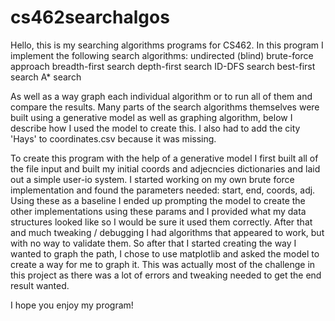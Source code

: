 # cs462searchalgos

Hello, this is my searching algorithms programs for CS462. In this program I implement the following search algorithms:
  undirected (blind) brute-force approach 
  breadth-first search
  depth-first search
  ID-DFS search
  best-first search
  A* search

As well as a way graph each individual algorithm or to run all of them and compare the results. Many parts of the 
search algorithms themselves were built using a generative model as well as graphing algorithm, below I describe how
I used the model to create this. I also had to add the city 'Hays' to coordinates.csv because it was missing.

To create this program with the help of a generative model I first built all of the file input and built my initial
coords and adjecncies dictionaries and laid out a simple user-io system. I started working on my own brute force implementation
and found the parameters needed: start, end, coords, adj. Using these as a baseline I ended up prompting the model to
create the other implementations using these params and I provided what my data structures looked like so I would
be sure it used them correctly. After that and much tweaking / debugging I had algorithms that appeared to work, but with no
way to validate them. So after that I started creating the way I wanted to graph the path, I chose to use matplotlib and asked
the model to create a way for me to graph it. This was actually most of the challenge in this project as there was a lot of errors
and tweaking needed to get the end result wanted.

I hope you enjoy my program!
